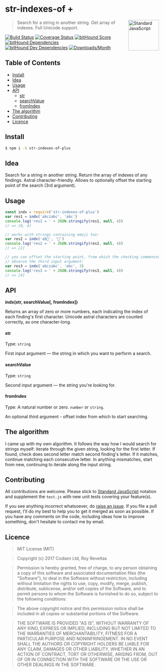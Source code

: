 # str-indexes-of +

<a href="https://github.com/feross/standard" style="float: right; padding: 0 0 20px 20px;"><img src="https://cdn.rawgit.com/feross/standard/master/sticker.svg" alt="Standard JavaScript" width="100" align="right"></a>

> Search for a string in another string. Get array of indexes. Full Unicode support.

[![Build Status][travis-img]][travis-url]
[![Coverage Status][cov-img]][cov-url]
[![bitHound Score][bithound-img]][bithound-url]
[![bitHound Dependencies][deps-img]][deps-url]
[![bitHound Dev Dependencies][dev-img]][dev-url]
[![Downloads/Month][downloads-img]][downloads-url]

## Table of Contents

<!-- START doctoc generated TOC please keep comment here to allow auto update -->
<!-- DON'T EDIT THIS SECTION, INSTEAD RE-RUN doctoc TO UPDATE -->


- [Install](#install)
- [Idea](#idea)
- [Usage](#usage)
- [API](#api)
    - [str](#str)
    - [searchValue](#searchvalue)
    - [fromIndex](#fromindex)
- [The algorithm](#the-algorithm)
- [Contributing](#contributing)
- [Licence](#licence)

<!-- END doctoc generated TOC please keep comment here to allow auto update -->

## Install

```bash
$ npm i -S str-indexes-of-plus
```

## Idea

Search for a string in another string. Return the array of indexes of any findings. Astral character-friendly. Allows to optionally offset the starting point of the search (3rd argument).

## Usage

```js
const indx = require('str-indexes-of-plus')
var res1 = indx('abczabc', 'abc')
console.log('res1 = ' + JSON.stringify(res1, null, 4))
// => [0, 4]

// works with strings containing emoji too:
var res2 = indx('ab🦄', '🦄')
console.log('res2 = ' + JSON.stringify(res2, null, 4))
// => [2]

// you can offset the starting point, from which the checking commences.
// observe the third input argument:
var res3 = indx('abczabc', 'abc', 3)
console.log('res3 = ' + JSON.stringify(res3, null, 4))
// => [4]
```

## API

**indx(str, searchValue\[, fromIndex])**

Returns an array of zero or more numbers, each indicating the index of each finding's first character. Unicode astral characters are counted correctly, as one character-long.

#### str

Type: `string`

First input argument — the string in which you want to perform a search.

#### searchValue

Type: `string`

Second input argument — the string you're looking for.

#### fromIndex

Type: A natural number or zero. `number` or `string`.

An optional third argument - offset index from which to start searching.

## The algorithm

I came up with my own algorithm. It follows the way how I would search for strings myself: iterate through the given string, looking for the first letter. If found, check does second letter match second finding's letter. If it matches, continue matching each consecutive letter. In anything mismatches, start from new, continuing to iterate along the input string.

## Contributing

All contributions are welcome. Please stick to [Standard JavaScript](https://github.com/feross/standard) notation and supplement the `test.js` with new unit tests covering your feature(s).

If you see anything incorrect whatsoever, do [raise an issue](https://github.com/code-and-send/str-indexes-of-plus/issues). If you file a pull request, I'll do my best to help you to get it merged as soon as possible. If you have any comments on the code, including ideas how to improve something, don't hesitate to contact me by email.

## Licence

> MIT License (MIT)

> Copyright (c) 2017 Codsen Ltd, Roy Reveltas

> Permission is hereby granted, free of charge, to any person obtaining a copy
of this software and associated documentation files (the "Software"), to deal
in the Software without restriction, including without limitation the rights
to use, copy, modify, merge, publish, distribute, sublicense, and/or sell
copies of the Software, and to permit persons to whom the Software is
furnished to do so, subject to the following conditions:

> The above copyright notice and this permission notice shall be included in all
copies or substantial portions of the Software.

> THE SOFTWARE IS PROVIDED "AS IS", WITHOUT WARRANTY OF ANY KIND, EXPRESS OR
IMPLIED, INCLUDING BUT NOT LIMITED TO THE WARRANTIES OF MERCHANTABILITY,
FITNESS FOR A PARTICULAR PURPOSE AND NONINFRINGEMENT. IN NO EVENT SHALL THE
AUTHORS OR COPYRIGHT HOLDERS BE LIABLE FOR ANY CLAIM, DAMAGES OR OTHER
LIABILITY, WHETHER IN AN ACTION OF CONTRACT, TORT OR OTHERWISE, ARISING FROM,
OUT OF OR IN CONNECTION WITH THE SOFTWARE OR THE USE OR OTHER DEALINGS IN THE
SOFTWARE.

[travis-img]: https://travis-ci.org/code-and-send/str-indexes-of-plus.svg?branch=master
[travis-url]: https://travis-ci.org/code-and-send/str-indexes-of-plus

[cov-img]: https://coveralls.io/repos/github/code-and-send/str-indexes-of-plus/badge.svg?branch=master
[cov-url]: https://coveralls.io/github/code-and-send/str-indexes-of-plus?branch=master

[bithound-img]: https://www.bithound.io/github/code-and-send/str-indexes-of-plus/badges/score.svg
[bithound-url]: https://www.bithound.io/github/code-and-send/str-indexes-of-plus

[deps-img]: https://www.bithound.io/github/code-and-send/str-indexes-of-plus/badges/dependencies.svg
[deps-url]: https://www.bithound.io/github/code-and-send/str-indexes-of-plus/master/dependencies/npm

[dev-img]: https://www.bithound.io/github/code-and-send/str-indexes-of-plus/badges/devDependencies.svg
[dev-url]: https://www.bithound.io/github/code-and-send/str-indexes-of-plus/master/dependencies/npm

[downloads-img]: https://img.shields.io/npm/dm/str-indexes-of-plus.svg
[downloads-url]: https://www.npmjs.com/package/str-indexes-of-plus
